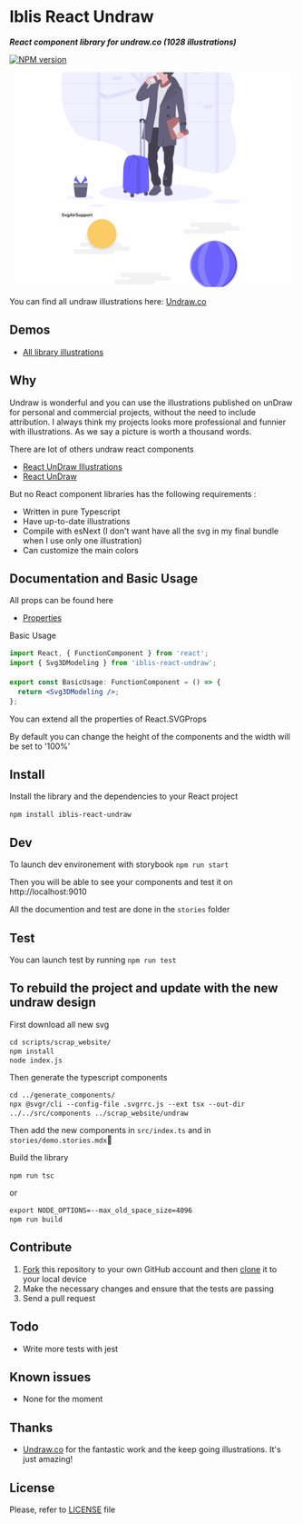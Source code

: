 # Iblis React Undraw

_**React component library for undraw.co (1028 illustrations)**_

[![NPM version](https://badge.fury.io/js/iblis-react-undraw.svg)](https://www.npmjs.com/package/iblis-react-undraw)

![Example](./screenshots/iblis-react-undraw.gif)

You can find all undraw illustrations here: [Undraw.co](https://undraw.co/illustrations)

## Demos

- [All library illustrations](https://vdelacou.github.io/iblis-react-undraw/iframe.html?id=iblis-react-undraw--page&viewMode=docs)

## Why

Undraw is wonderful and you can use the illustrations published on unDraw for personal and commercial projects, without the need to include attribution.
I always think my projects looks more professional and funnier with illustrations. As we say a picture is worth a thousand words.

There are lot of others undraw react components

- [React UnDraw Illustrations](https://www.npmjs.com/package/react-undraw-illustrations)
- [React UnDraw](https://www.npmjs.com/package/react-undraw)

But no React component libraries has the following requirements :

- Written in pure Typescript
- Have up-to-date illustrations
- Compile with esNext (I don't want have all the svg in my final bundle when I use only one illustration)
- Can customize the main colors

## Documentation and Basic Usage

All props can be found here

- [Properties](https://vdelacou.github.io/iblis-react-undraw/iframe.html?id=iblis-react-undraw-props--page&viewMode=docs)

Basic Usage

```jsx
import React, { FunctionComponent } from 'react';
import { Svg3DModeling } from 'iblis-react-undraw';

export const BasicUsage: FunctionComponent = () => {
  return <Svg3DModeling />;
};
```

You can extend all the properties of React.SVGProps<SVGSVGElement>

By default you can change the height of the components and the width will be set to '100%'

## Install

Install the library and the dependencies to your React project

`npm install iblis-react-undraw`

## Dev

To launch dev environement with storybook `npm run start`

Then you will be able to see your components and test it on http://localhost:9010

All the documention and test are done in the `stories` folder

## Test

You can launch test by running `npm run test`

## To rebuild the project and update with the new undraw design

First download all new svg

```
cd scripts/scrap_website/
npm install
node index.js
```

Then generate the typescript components

```
cd ../generate_components/
npx @svgr/cli --config-file .svgrrc.js --ext tsx --out-dir ../../src/components ../scrap_website/undraw
```

Then add the new components in `src/index.ts` and in `stories/demo.stories.mdx`

Build the library

`npm run tsc`

or

```
export NODE_OPTIONS=--max_old_space_size=4096
npm run build
```

## Contribute

1.  [Fork](https://help.github.com/articles/fork-a-repo/) this repository to your own GitHub account and then [clone](https://help.github.com/articles/cloning-a-repository/) it to your local device
2.  Make the necessary changes and ensure that the tests are passing
3.  Send a pull request

## Todo

- Write more tests with jest

## Known issues

- None for the moment

## Thanks

- [Undraw.co](https://undraw.co) for the fantastic work and the keep going illustrations. It's just amazing!

## License

Please, refer to [LICENSE](https://github.com/vdelacou/iblis-react-native-undraw/blob/master/LICENSE) file
